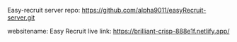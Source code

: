 Easy-recruit server repo: https://github.com/alpha9011/easyRecruit-server.git

websitename: Easy Recruit 
live link: https://brilliant-crisp-888e1f.netlify.app/
